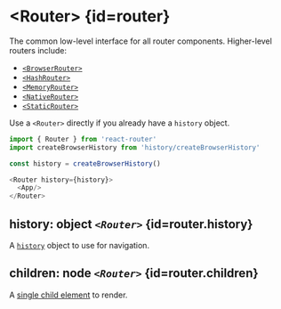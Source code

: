 # &lt;Router> {id=router}

The common low-level interface for all router components. Higher-level routers include:

- [`<BrowserRouter>`](#browserrouter)
- [`<HashRouter>`](#hashrouter)
- [`<MemoryRouter>`](#memoryrouter)
- [`<NativeRouter>`](#nativerouter)
- [`<StaticRouter>`](#staticrouter)

Use a `<Router>` directly if you already have a `history` object.

```js
import { Router } from 'react-router'
import createBrowserHistory from 'history/createBrowserHistory'

const history = createBrowserHistory()

<Router history={history}>
  <App/>
</Router>
```

## history: object _`<Router>`_ {id=router.history}

A [`history`](https://github.com/mjackson/history) object to use for navigation.

## children: node _`<Router>`_ {id=router.children}

A [single child element](https://facebook.github.io/react/docs/react-api.html#react.children.only) to render.
